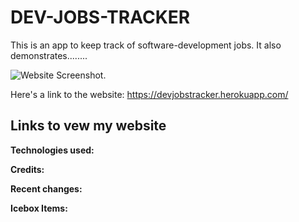 # DEV-JOBS-TRACKER

This is an app to keep track of software-development jobs. It also demonstrates........

<img src="" alt="Website Screenshot.">

Here's a link to the website:
https://devjobstracker.herokuapp.com/

## Links to vew my website

__Technologies used:__



__Credits:__



__Recent changes:__



__Icebox Items:__



